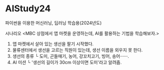 # AIStudy24
파이썬을 이용한 머신러닝, 딥러닝 학습용(2024년도)

시나리오
<MBC 상점에서 앱 마켓을 운영하는데, AI를 활용하는 기법을 학습해보자.>
1. 앱 마켓에서 살아 있는 생선을 팔기 시작했다.
2. 물류센터에서 생선을 고르는 직원이 있는데, 생선 이름을 외우지 못 한다.
3. 생선의 종류
  └ 도미, 곤들매기, 농어, 강꼬치고기, 빙어, 송어······.
4. AI 미션
  └ '생선의 길이가 30cm 이상이면 도미'라고 알려줌.
